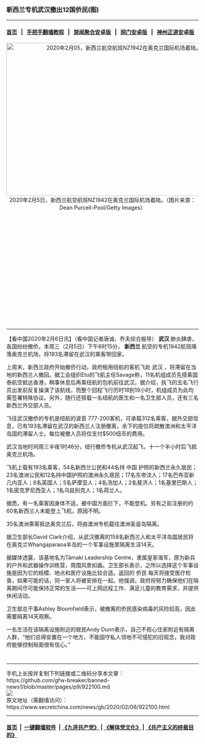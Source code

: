 ### 新西兰专机武汉撤出12国侨民(图)
------------------------

#### [首页](https://github.com/gfw-breaker/banned-news1/blob/master/README.md) &nbsp;&nbsp;|&nbsp;&nbsp; [手把手翻墙教程](https://github.com/gfw-breaker/guides/wiki) &nbsp;&nbsp;|&nbsp;&nbsp; [禁闻聚合安卓版](https://github.com/gfw-breaker/bn-android) &nbsp;&nbsp;|&nbsp;&nbsp; [网门安卓版](https://github.com/oGate2/oGate) &nbsp;&nbsp;|&nbsp;&nbsp; [神州正道安卓版](https://github.com/SzzdOgate/update) 



<div class="article_right" style="fone-color:#000">
 <p style="text-align:center">
  <img alt="2020年2月05，新西兰航空航班NZ1942在奥克兰国际机场着陆。" src="https://img3.secretchina.com/pic/2020/2-6/p2621001a154124516-ss.jpg" style="height:400px; width:600px"/>
  <br>
   2020年2月5日，新西兰航空航班NZ1942在奥克兰国际机场着陆。（图片来源：Dean Purcell-Pool/Getty Images）
   <span id="hideid" name="hideid" style="color:red;display:none;">
    <span href="https://www.secretchina.com">
    </span>
   </span>
  </br>
 </p>
 <div id="txt-mid1-t21-2017">
  <ins class="adsbygoogle" data-ad-client="ca-pub-1276641434651360" data-ad-slot="2451032099" style="display:inline-block;width:336px;height:280px">
  </ins>
  

---


  </div>
 </div>
 <p>
  【看中国2020年2月6日讯】（看中国记者唐诚、乔夫综合报导）
  <strong>
   武汉
  </strong>
  肺炎肆虐，各国纷纷撤侨。本周三（2月5日）下午6时15分，
  <strong>
   <span href="https://www.secretchina.com/news/gb/tag/新西兰" target="_blank">
    新西兰
   </span>
  </strong>
  航空的专机1942航班降落奥克兰机场，将193名滞留在武汉的乘客带回家。
  <span id="hideid" name="hideid" style="color:red;display:none;">
   <span href="https://www.secretchina.com">
   </span>
  </span>
 </p>
 <p>
  上周末，新西兰政府开始撤侨行动，政府租用纽航的客机飞赴
  <span href="https://www.secretchina.com/news/gb/tag/武汉" target="_blank">
   武汉
  </span>
  ，将滞留在当地的新西兰人撤回。据工会组织Etu的飞航主任Savage称，11名机组成员先搭乘国泰航空抵达香港，稍事休息后再乘纽航的包机前往武汉。据介绍，执飞的五名飞行员出发前反复操演了该航线，而整个回程飞行历时18到19小时，机组成员为此均需签署特殊协议。另外，随行还搭载一名纽航的医生和一名卫生部人员，还有三名新西兰外交部人员。
 </p>
 <p>
  飞往武汉撤侨的专机是纽航的波音 777-200客机，可承载312名乘客，据外交部信息，已有193名滞留在武汉的新西兰人注册撤离，余下的座位将疏散澳洲和太平洋岛国的滞留人士。每位被撤人员将仅支付$500纽币的费用。
 </p>
 <p>
  武汉当地时间周三半夜1时46分，纽行撤侨专机从武汉起飞，十一个半小时后飞抵奥克兰机场。
 </p>
 <p>
  飞机上载有193名乘客，54名新西兰公民和44名持
  <span href="https://www.secretchina.com" target="_blank">
   中国
  </span>
  护照的新西兰永久居民；23名澳洲公民和12名持中国护照的澳洲永久居民；17名东帝汶人；17名巴布亚新几内亚人；8名英国人；5名萨摩亚人；4名汤加人；2名斐济人；1名基里巴斯人；1名密克罗尼西亚人；1名乌兹别克人；1名荷兰人。
 </p>
 <p>
  据悉，有一名乘客因身体不适，被中国方面拦下，不能登机。另有之前注册的约60名新西兰人未能登上飞机，原因不明。
 </p>
 <p>
  35名澳洲乘客抵达奥克兰后，将由澳洲专机载往澳洲圣诞岛隔离。
 </p>
 <p>
  据卫生部长David Clark介绍，从武汉撤离的158名新西兰人和太平洋岛国居民将在奥克兰Whangaparaoa半岛的一个军事设施里隔离生活14天。
 </p>
 <p>
  据媒体透露，该基地名为Tāmaki Leadership Centre，隶属皇家海军，原为新兵的户外和武器操作训练营，周围风景如画。卫生部长表示，之所以选择这个军事设施是因为它的规模、地点和医疗设施比较合适。返回的
  <span href="https://www.secretchina.com/news/gb/tag/侨民" target="_blank">
   侨民
  </span>
  每天将接受医疗检查，如果可能的话，同一家人将被安排在一起。他强调，政府将努力确保他们在隔离期间尽可能保持正常的生活——可上网远程工作、满足儿童的教育需求，并提供休闲活动。
 </p>
 <p>
  卫生部总干事Ashley Bloomfield表示，被撤离的侨民感染病毒的风险较高，因此需要隔离14天观察。
 </p>
 <p>
  一名生活在该隔离设施附近的居民Andy Dunn表示，自己不担心住家附近有隔离人群，“他们总得安置在一个地方，不能固守私人领地不可侵犯的旧观念，我对政府能够控制局面很有信心。”
  <center>
   <div>
    <div id="txt-mid2-t22-2017" style="display: block;  max-height: 351px;  overflow: hidden;">
     <div id="SC-21xxx">
     </div>
     <ins class="adsbygoogle" data-ad-client="ca-pub-1276641434651360" data-ad-format="auto" data-ad-slot="4301710469" data-full-width-responsive="true" style="display:block">
     </ins>
    </div>
   </div>
  </center>
  <div style="padding-top:12px;">
  </div>
 </p>
</div>

<hr/>
手机上长按并复制下列链接或二维码分享本文章：<br/>
https://github.com/gfw-breaker/banned-news1/blob/master/pages/p9/922100.md <br/>
<a href='https://github.com/gfw-breaker/banned-news1/blob/master/pages/p9/922100.md'><img src='https://github.com/gfw-breaker/banned-news1/blob/master/pages/p9/922100.md.png'/></a> <br/>
原文地址（需翻墙访问）：https://www.secretchina.com/news/gb/2020/02/06/922100.html


------------------------
#### [首页](https://github.com/gfw-breaker/banned-news1/blob/master/README.md) &nbsp;|&nbsp; [一键翻墙软件](https://github.com/gfw-breaker/nogfw/blob/master/README.md) &nbsp;| [《九评共产党》](https://github.com/gfw-breaker/9ping.md/blob/master/README.md#九评之一评共产党是什么) | [《解体党文化》](https://github.com/gfw-breaker/jtdwh.md/blob/master/README.md) | [《共产主义的终极目的》](https://github.com/gfw-breaker/gczydzjmd.md/blob/master/README.md)


<img src='http://gfw-breaker.win/banned-news/pages/p9/922100.md' width='0px' height='0px'/>